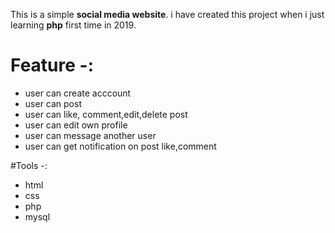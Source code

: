 
This is a simple **social media website**. i have created this project when i just learning **php** first time in 2019.
# Feature -:
- user can create acccount
- user can post
- user can like, comment,edit,delete post
- user can edit own profile
- user can message another user
- user can get notification on post like,comment

#Tools -:
- html
- css
- php
- mysql

